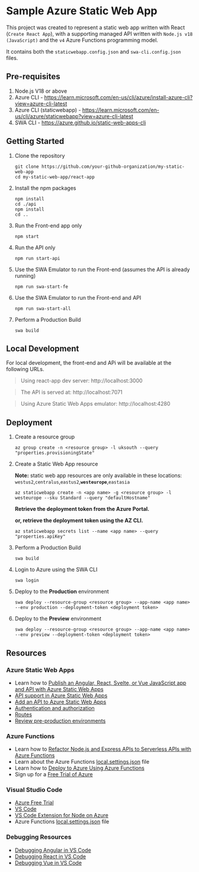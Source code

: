 # Sample Azure Static Web App

This project was created to represent a static web app written with React (```Create React App```), with a supporting managed API written with ```Node.js v18 (JavaScript)``` and the ```v4``` Azure Functions programming model.

It contains both the ```staticwebapp.config.json``` and ```swa-cli.config.json``` files.

## Pre-requisites

1. Node.js V18 or above
2. Azure CLI - https://learn.microsoft.com/en-us/cli/azure/install-azure-cli?view=azure-cli-latest
2. Azure CLI (staticwebapp) - https://learn.microsoft.com/en-us/cli/azure/staticwebapp?view=azure-cli-latest
3. SWA CLI - https://azure.github.io/static-web-apps-cli

## Getting Started

1. Clone the repository
   ```
   git clone https://github.com/your-github-organization/my-static-web-app
   cd my-static-web-app/react-app
   ```
2. Install the npm packages
   ```
   npm install
   cd ./api
   npm install
   cd ..
   ```
3. Run the Front-end app only
   ```
   npm start
   ```
4. Run the API only
   ```
   npm run start-api
   ```
5. Use the SWA Emulator to run the Front-end (assumes the API is already running)
   ```
   npm run swa-start-fe
   ```
5. Use the SWA Emulator to run the Front-end and API
   ```
   npm run swa-start-all
   ```
6. Perform a Production Build
   ```
   swa build
   ```
## Local Development

For local development, the front-end and APi will be available at the following URLs.

> Using react-app dev server: http://localhost:3000

> The API is served at: http://localhost:7071

> Using Azure Static Web Apps emulator: http://localhost:4280

## Deployment

1. Create a resource group
   ```
   az group create -n <resource group> -l uksouth --query "properties.provisioningState"
   ```
2. Create a Static Web App resource

   **Note:** static web app resources are only available in these locations: ```westus2```,```centralus```,```eastus2```,**```westeurope```**,```eastasia```
   ```
   az staticwebapp create -n <app name> -g <resource group> -l westeurope --sku Standard --query "defaultHostname"
   ```
   **Retrieve the deployment token from the Azure Portal.**

   **or, retrieve the deployment token using the AZ CLI.**
   ```
   az staticwebapp secrets list --name <app name> --query "properties.apiKey"
   ```

3. Perform a Production Build
   ```
   swa build
   ```
4. Login to Azure using the SWA CLI
   ```
   swa login
   ```
5. Deploy to the **Production** environment
   ```
   swa deploy --resource-group <resource group> --app-name <app name> --env production --deployment-token <deployment token>
   ```
6. Deploy to the **Preview** environment
   ```
   swa deploy --resource-group <resource group> --app-name <app name> --env preview --deployment-token <deployment token>
   ```

## Resources

### Azure Static Web Apps

- Learn how to [Publish an Angular, React, Svelte, or Vue JavaScript app and API with Azure Static Web Apps](https://docs.microsoft.com/learn/modules/publish-app-service-static-web-app-api?wt.mc_id=mslearn_staticwebapp-github-jopapa)
- [API support in Azure Static Web Apps](https://docs.microsoft.com/azure/static-web-apps/apis?wt.mc_id=mslearn_staticwebapp-github-jopapa)
- [Add an API to Azure Static Web Apps](https://docs.microsoft.com/azure/static-web-apps/add-api?wt.mc_id=mslearn_staticwebapp-github-jopapa)
- [Authentication and authorization](https://docs.microsoft.com/azure/static-web-apps/authentication-authorization?wt.mc_id=mslearn_staticwebapp-github-jopapa)
- [Routes](https://docs.microsoft.com/azure/static-web-apps/routes?wt.mc_id=mslearn_staticwebapp-github-jopapa)
- [Review pre-production environments](https://docs.microsoft.com/azure/static-web-apps/review-publish-pull-requests?wt.mc_id=mslearn_staticwebapp-github-jopapa)

### Azure Functions

- Learn how to [Refactor Node.js and Express APIs to Serverless APIs with Azure Functions](https://docs.microsoft.com/learn/modules/shift-nodejs-express-apis-serverless/?wt.mc_id=mslearn_staticwebapp-github-jopapa)
- Learn about the Azure Functions [local.settings.json](https://docs.microsoft.com/azure/azure-functions/functions-run-local#local-settings-file?wt.mc_id=mslearn_staticwebapp-github-jopapa) file
- Learn how to [Deploy to Azure Using Azure Functions](https://code.visualstudio.com/tutorials/functions-extension/getting-started?wt.mc_id=mslearn_staticwebapp-github-jopapa)
- Sign up for a [Free Trial of Azure](https://azure.microsoft.com/free/?wt.mc_id=mslearn_staticwebapp-github-jopapa)

### Visual Studio Code

- [Azure Free Trial](https://azure.microsoft.com/free/?wt.mc_id=mslearn_staticwebapp-github-jopapa)
- [VS Code](https://code.visualstudio.com?wt.mc_id=mslearn_staticwebapp-github-jopapa)
- [VS Code Extension for Node on Azure](https://marketplace.visualstudio.com/items?itemName=ms-vscode.vscode-node-azure-pack&WT.mc_id=mslearn_staticwebapp-github-jopapa)
- Azure Functions [local.settings.json](https://docs.microsoft.com/azure/azure-functions/functions-run-local#local-settings-file?WT.mc_id=mslearn_staticwebapp-github-jopapa) file

### Debugging Resources

- [Debugging Angular in VS Code](https://code.visualstudio.com/docs/nodejs/angular-tutorial?wt.mc_id=mslearn_staticwebapp-github-jopapa)
- [Debugging React in VS Code](https://code.visualstudio.com/docs/nodejs/reactjs-tutorial?wt.mc_id=mslearn_staticwebapp-github-jopapa)
- [Debugging Vue in VS Code](https://code.visualstudio.com/docs/nodejs/vuejs-tutorial?wt.mc_id=mslearn_staticwebapp-github-jopapa)
